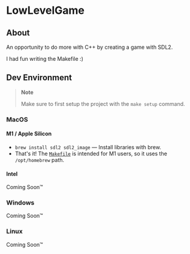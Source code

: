 # LowLevelGame

## About

An opportunity to do more with C++ by creating a game with SDL2.

I had fun writing the Makefile :)

## Dev Environment

> **Note**
> 
> Make sure to first setup the project with the `make setup` command.

### MacOS 

#### M1 / Apple Silicon

- `brew install sdl2 sdl2_image` — Install libraries with brew.
- That's it! The [`Makefile`](./Makefile) is intended for M1 users, so it uses the `/opt/homebrew` path.

#### Intel

Coming Soon™️

### Windows

Coming Soon™️

### Linux

Coming Soon™️
